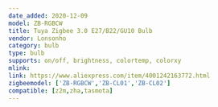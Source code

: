 ```yaml
---
date_added: 2020-12-09
model: ZB-RGBCW
title: Tuya Zigbee 3.0 E27/B22/GU10 Bulb
vendor: Lonsonho 
category: bulb
type: bulb
supports: on/off, brightness, colortemp, colorxy
mlink: 
link: https://www.aliexpress.com/item/4001242163772.html
zigbeemodel: ['ZB-RGBCW','ZB-CL01','ZB-CL02']
compatible: [z2m,zha,tasmota]
---
```

